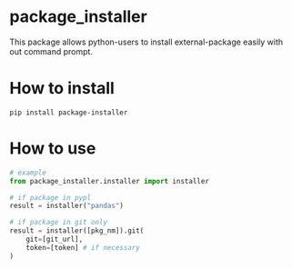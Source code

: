 # package_installer

This package allows python-users to install external-package easily with out command prompt.


# How to install

```
pip install package-installer
```

# How to use
```python
# example
from package_installer.installer import installer

# if package in pypl
result = installer("pandas")

# if package in git only
result = installer([pkg_nm]).git(
    git=[git_url],
    token=[token] # if necessary
)
```